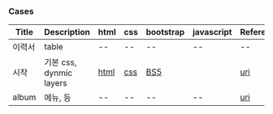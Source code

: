 ### Cases
| Title | Description | html | css | bootstrap | javascript | Reference |
| -- | -- | -- | -- | -- | -- | -- |
| 이력서 | table | -- | -- | -- | -- | -- |
| 시작 | 기본 css, dynmic layers | [html](./StarterTemplate/StarterTemplate_HTML.html) | [css](./StarterTemplate/StarterTemplate_CSS.html) | [BS5](./StarterTemplate/StarterTemplate_Bootstrapv5.2.html) | | [uri](https://getbootstrap.com/docs/5.2/examples/starter-template/) |
| album | 메뉴, 등 | -- | -- | -- | -- | [uri](https://getbootstrap.com/docs/5.2/examples/album/)|
